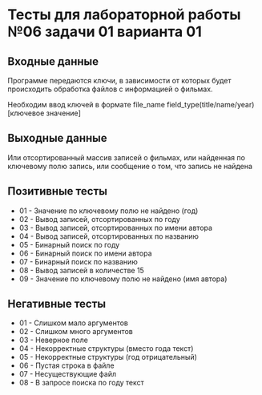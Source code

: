 # Тесты для лабораторной работы №06 задачи 01 варианта 01

## Входные данные
Программе передаются ключи, в зависимости от которых будет происходить обработка файлов с информацией о фильмах.

Необходим ввод ключей в формате file_name field_type(title/name/year) [ключевое значение]

## Выходные данные
Или отсортированный массив записей о фильмах, или найденная по ключевому полю запись, или сообщение о том, что запись не найдена

## Позитивные тесты
- 01 - Значение по ключевому полю не найдено (год)
- 02 - Вывод записей, отсортированных по году
- 03 - Вывод записей, отсортированных по имени автора
- 04 - Вывод записей, отсортированных по названию
- 05 - Бинарный поиск по году
- 06 - Бинарный поиск по имени автора
- 07 - Бинарный поиск по названию
- 08 - Вывод записей в количестве 15
- 09 - Значение по ключевому полю не найдено (имя автора)

## Негативные тесты
- 01 - Слишком мало аргументов
- 02 - Слишком много аргументов
- 03 - Неверное поле
- 04 - Некорректные структуры (вместо года текст)
- 05 - Некорректные структуры (год отрицательный)
- 06 - Пустая строка в файле
- 07 - Несуществующие файл
- 08 - В запросе поиска по году текст
